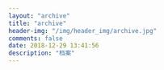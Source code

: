 ```yaml
---
layout: "archive"
title: "archive"
header-img: "/img/header_img/archive.jpg"
comments: false
date: 2018-12-29 13:41:56
description: "档案"
---
```


